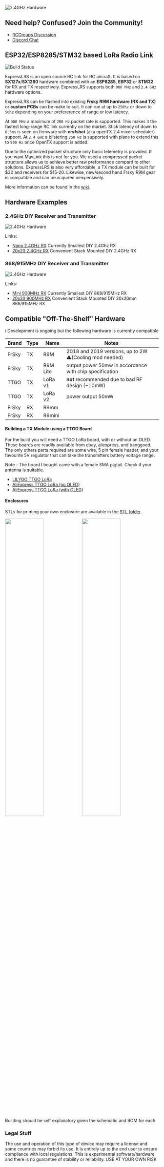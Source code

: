 ![2.4GHz Hardware](img/banner.png)

## Need help? Confused? Join the Community!
 * [RCGroups Discussion](https://www.rcgroups.com/forums/showthread.php?3437865-ExpressLRS-DIY-LoRa-based-race-optimized-RC-link-system)
 * [Discord Chat](https://discord.gg/dS6ReFY)

## ESP32/ESP8285/STM32 based LoRa Radio Link

![Build Status](https://github.com/AlessandroAU/ExpressLRS/workflows/Build%20ExpressLRS/badge.svg)

ExpressLRS is an open source RC link for RC aircraft. It is based on **SX127x**/**SX1280** hardware combined with an **ESP8285**, **ESP32** or **STM32** for RX and TX respectively. ExpressLRS supports both `900 MHz` and `2.4 GHz` hardware options.

ExpressLRS can be flashed into existing **Frsky R9M hardware (RX and TX)** or **custom PCBs** can be make to suit. It can run at up to `250hz` or down to `50hz` depending on your prefererence of range or low latency.

At `900 MHz` a maximum of `200 Hz` packet rate is supported. This makes it the fastest long-range RC link currently on the market. Stick latency of down to `6.5ms` is seen on firmware with **crsfshot** (aka openTX 2.4 mixer scheduler) support. At `2.4 GHz` a blistering `250 Hz` is supported with plans to extend this to `500 Hz` once OpenTX support is added.  

Due to the optimized packet structure only basic telemetry is provided. If you want MavLink this is not for you. We used a compressed packet structure allows us to achieve better raw preformance compard to other solutions. ExpressLRS is also very affordable, a TX module can be built for $30 and receivers for $15-20. Likewise, new/second hand Frsky R9M gear is compatible and can be acquired inexpensively.

More information can be found in the [wiki](https://github.com/AlessandroAU/ExpressLRS/wiki). 

## Hardware Examples

### 2.4GHz DIY Receiver and Transmitter
![2.4GHz Hardware](img/24Ghardware.jpg)

Links:
- [Nano 2.4GHz RX](https://github.com/AlessandroAU/ExpressLRS/tree/master-dev/PCB/Nano_RX_SX1280_SMD) Currently Smallest DIY 2.4Ghz RX
- [20x20 2.4GHz RX](https://github.com/AlessandroAU/ExpressLRS/tree/master-dev/PCB/20x20_RX_SX1280) Convenient Stack Mounted DIY 2.4GHz RX

### 868/915MHz DIY Receiver and Transmitter
![2.4GHz Hardware](img/900Mhardware.jpg)

Links:
- [Mini 900MHz RX](https://github.com/AlessandroAU/ExpressLRS/tree/master-dev/PCB/Mini_Rx_v0.1) Currently Smallest DIY 868/915MHz RX
- [20x20 900MHz RX](https://github.com/AlessandroAU/ExpressLRS/tree/master-dev/PCB/20x20_RX) Convenient Stack Mounted DIY 20x20mm 868/915MHz RX

## Compatible "Off-The-Shelf" Hardware

ℹ️ Development is ongoing but the following hardware is currently compatible

| Brand | Type | Name      | Notes |
| ----- | ---- | --------- | ----- |
| FrSky | TX   | R9M       | 2018 and 2019 versions, up to 2W ⚠️(Cooling mod needed) |
| FrSky | TX   | R9M Lite  | output power 50mw in accordance with chip specification |
| TTGO  | TX   | LoRa v1   | __not__ recommended due to bad RF design (~10mW) |
| TTGO  | TX   | LoRa v2   | power output 50mW |
| FrSky | RX   | R9mm      |       |
| FrSky | RX   | R9mini    |       |

#### Building a TX Module using a TTGO Board

For the build you will need a TTGO LoRa board, with or without an OLED. These boards are readily available from ebay, aliexpress, and banggood. The only others parts required are some wire, 5 pin female header, and your favourite 5V regulator that can take the transmitters battery voltage range.

Note - The board I bought came with a female SMA pigtail. Check if your antenna is suitable.

 * [LILYGO TTGO LoRa](http://www.lilygo.cn/prod_view.aspx?TypeId=50003&Id=1134&FId=t3:50003:3)
 * [AliExpress TTGO LoRa (no OLED)](https://www.aliexpress.com/item/4000059700341.html)
 * [AliExpress TTGO LoRa (with OLED)](https://www.aliexpress.com/item/32840238513.html)

#### Enclosures

STLs for printing your own enclosure are available in the [STL folder](https://github.com/AlessandroAU/ExpressLRS/tree/master-dev/STL).

<img src="img/ttgo_lora_wiring_diagram.png" width="50%"><img src="img/TTGO_BOARD_2.png" width="50%">

Building should be self explanatory given the schematic and BOM for each.

### Legal Stuff
The use and operation of this type of device may require a license and some countries may forbid its use. It is entirely up to the end user to ensure compliance with local regulations. This is experimental software/hardware and there is no guarantee of stability or reliability. USE AT YOUR OWN RISK 
